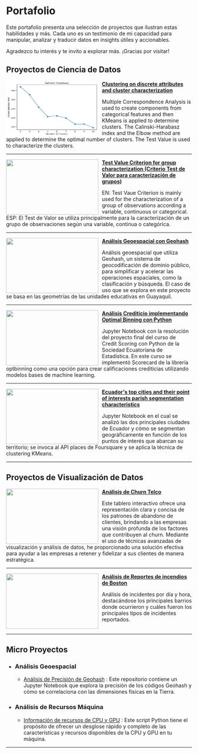 # Portafolio

Este portafolio presenta una selección de proyectos que ilustran estas habilidades y más. Cada uno es un testimonio de mi capacidad para manipular, analizar y traducir datos en insights útiles y accionables.

Agradezco tu interés y te invito a explorar más. ¡Gracias por visitar!

## Proyectos de Ciencia de Datos

<img style="margin-right: 10px;" align="left" width="250" height="150" src="portfolio_projects/Calinski-Harabasz.png"> **[Clustering on discrete attributes and cluster characterization](https://github.com/xavierjacomep/Machine-Learning-Templates/blob/main/Unsupervised-Learning/Clustering/Clustering_on_discrete_attributes_and_cluster_characterization.ipynb)**

Multiple Correspondence Analysis is used to create components from categorical features and then KMeans is applied to determine clusters. The Calinski-Harabasz index and the Elbow method are applied to determine the optimal number of clusters. The Test Value is used to characterize the clusters. 

___

<img style="margin-right: 10px;" align="left" width="250" height="150" src="https://camo.githubusercontent.com/6f33842a08b42a1b7375c1e3d7fe815667a460a80800148a1cd5c8a81f670570/68747470733a2f2f6c617465782e636f6465636f67732e636f6d2f7376672e6c617465783f745f633d253543667261632537422537422535436d755f672532302d2532302535436d7525374425374425374225374225354373717274253742253543667261632537422537426e2532302d2532306e5f672537442537442537422537426e2532302d2532303125374425374425323025354374696d6573253230253543667261632537422537422535437369676d61253545322537442537442537422537426e5f67253744253744253744253744"> **[Test Value Criterion for group characterization (Criterio Test de Valor para caracterización de grupos)](https://github.com/xavierjacomep/TestValue-GroupCharacterization)**

EN: Test Vaue Criterion is mainly used for the characterization of a group of observations according a variable, continuous or categorical. ESP: El Test de Valor se utiliza principalmente para la caracterización de un grupo de observaciones según una variable, continua o categórica.

___

<img style="margin-right: 10px;" align="left" width="250" height="150" src="https://miro.medium.com/v2/resize:fit:1100/format:webp/1*rqpr8sqvLkr-qZyijSoMDw.png"> **[Análisis Geoespacial con Geohash](https://github.com/xavierjacomep/Geohash_Spatial_Analysis)**

Análisis geoespacial que utiliza Geohash, un sistema de geocodificación de dominio público, para simplificar y acelerar las operaciones espaciales, como la clasificación y búsqueda. El caso de uso que se explora en este proyecto se basa en las geometrías de las unidades educativas en Guayaquil. 

___

<img style="margin-right: 10px;" align="left" width="250" height="150" src="https://www.nj.com/personal-finance/static/bc0aede681458fa8c305651034af8c4c/48efe/what-is-a-good-credit-score.jpg"> **[Análisis Crediticio implementando Optimal Binning con Python](https://github.com/xavierjacomep/CreditScoringSEE/)**

Jupyter Notebook con la resolución del proyecto final del curso de Credit Scoring con Python de la Sociedad Ecuatoriana de Estadística. En este curso se implementó Scorecard de la librería optbinning como una opción para crear calificaciones crediticias utilizando modelos bases de machine learning.

___

<img style="margin-right: 10px;" align="left" width="250" height="150" src="https://static.wixstatic.com/media/463754_c74ca51856d94b70abacbcbc7f6591e7~mv2.png/v1/fill/w_640,h_458,al_c,q_85,usm_0.66_1.00_0.01,enc_auto/463754_c74ca51856d94b70abacbcbc7f6591e7~mv2.png"> **[Ecuador's top cities and their point of interests parish segmentation characteristics](https://github.com/xavierjacomep/IBM_Capstone_POIs_Clustering/)**

Jupyter Notebook en el cual se analizó las dos principales ciudades de Ecuador y cómo se segmentan geográficamente en función de los puntos de interés que abarcan su territorio; se invoca al API places de Foursquare y se aplica la técnica de clustering KMeans.

___


## Proyectos de Visualización de Datos

<img style="margin-right: 10px;" align="left" width="250" height="150" src="https://d1muf25xaso8hp.cloudfront.net/https%3A%2F%2Ff2fa1cdd9340fae53fcb49f577292458.cdn.bubble.io%2Ff1684830802333x768163435378396400%2FCaptura%2520de%2520pantalla%25202023-05-23%2520033222.png?w=512&h=366&auto=true&dpr=1&fit=crop"> **[Análisis de Churn Telco](https://www.novypro.com/project/an%C3%A1lisis-de-churn-power-bi)**

Este tablero interactivo ofrece una representación clara y concisa de los patrones de abandono de clientes, brindando a las empresas una visión profunda de los factores que contribuyen al churn. Mediante el uso de técnicas avanzadas de visualización y análisis de datos, he proporcionado una solución efectiva para ayudar a las empresas a retener y fidelizar a sus clientes de manera estratégica.

___


<img style="margin-right: 10px;" align="left" width="250" height="150" src="https:&#47;&#47;public.tableau.com&#47;static&#47;images&#47;Bo&#47;BostonFireIncidentReporting&#47;BostonFireIncidentReporting&#47;1_rss.png"> **[Análisis de Reportes de incendios de Boston](https://public.tableau.com/views/BostonFireIncidentReporting/BostonFireIncidentReporting?:language=en-US&:display_count=n&:origin=viz_share_link)**

Análisis de incidentes por día y hora, destacándose los principales barrios donde ocurrieron y cuáles fueron los principales tipos de incidentes reportados.
<br />
<br />

___


## Micro Proyectos
- ### Análisis Geoespacial
    - [Análisis de Precisión de Geohash](https://github.com/xavierjacomep/Geohash_Precision_Analysis) : Este repositorio contiene un Jupyter Notebook que explora la precisión de los códigos Geohash y cómo se correlaciona con las dimensiones físicas en la Tierra.

- ### Análisis de Recursos Máquina
    - [Información de recursos de CPU y GPU](https://github.com/xavierjacomep/System_Resource_Profiler) : Este script Python tiene el propósito de ofrecer un desglose rápido y completo de las características y recursos disponibles de la CPU y GPU en tu máquina.

___


